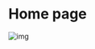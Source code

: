 # Home page
![img](https://github.com/user-attachments/assets/9c9e3ce4-dfac-40be-bfa2-bbcc7f49af03)
# 
